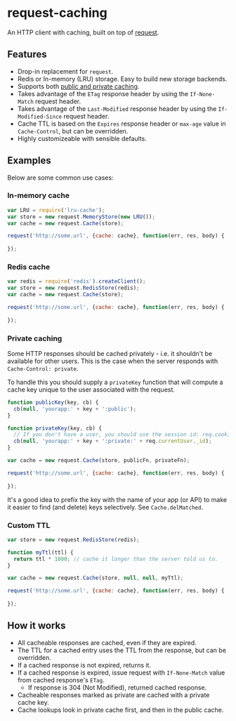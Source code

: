 # request-caching

An HTTP client with caching, built on top of [request](https://github.com/mikeal/request).

## Features

* Drop-in replacement for `request`.
* Redis or In-memory (LRU) storage. Easy to build new storage backends.
* Supports both [public and private caching](http://www.w3.org/Protocols/rfc2616/rfc2616-sec14.html#sec14.9.1).
* Takes advantage of the `ETag` response header by using the `If-None-Match` request header.
* Takes advantage of the `Last-Modified` response header by using the `If-Modified-Since` request header.
* Cache TTL is based on the `Expires` response header or `max-age` value in `Cache-Control`, but can be overridden.
* Highly customizeable with sensible defaults.

## Examples

Below are some common use cases:

### In-memory cache

```javascript
var LRU = require('lru-cache');
var store = new request.MemoryStore(new LRU());
var cache = new request.Cache(store);

request('http://some.url', {cache: cache}, function(err, res, body) {
  
});
```

### Redis cache

```javascript
var redis = require('redis').createClient();
var store = new request.RedisStore(redis);
var cache = new request.Cache(store);

request('http://some.url', {cache: cache}, function(err, res, body) {
  
});
```

### Private caching

Some HTTP responses should be cached privately - i.e. it shouldn't be available for other users.
This is the case when the server responds with `Cache-Control: private`.

To handle this you should supply a `privateKey` function that will compute a cache key unique
to the user associated with the request.

```javascript
function publicKey(key, cb) {
  cb(null, 'yourapp:' + key + ':public');
}

function privateKey(key, cb) {
  // If you don't have a user, you should use the session id: req.cookies['connect.sid']
  cb(null, 'yourapp:' + key + ':private:' + req.currentUser._id);
}

var cache = new request.Cache(store, publicFn, privateFn);

request('http://some.url', {cache: cache}, function(err, res, body) {
  
});
```

It's a good idea to prefix the key with the name of your app (or API) to make it easier to find
(and delete) keys selectively. See `Cache.delMatched`. 

### Custom TTL

```javascript
var store = new request.RedisStore(redis);

function myTtl(ttl) {
  return ttl * 1000; // cache it longer than the server told us to.
}

var cache = new request.Cache(store, null, null, myTtl);

request('http://some.url', {cache: cache}, function(err, res, body) {
  
});
```

## How it works

* All cacheable responses are cached, even if they are expired.
* The TTL for a cached entry uses the TTL from the response, but can be overridden.
* If a cached response is not expired, returns it.
* If a cached response is expired, issue request with `If-None-Match` value from cached response's `ETag`.
  * If response is 304 (Not Modified), returned cached response.
* Cacheable responses marked as private are cached with a private cache key.
* Cache lookups look in private cache first, and then in the public cache.

